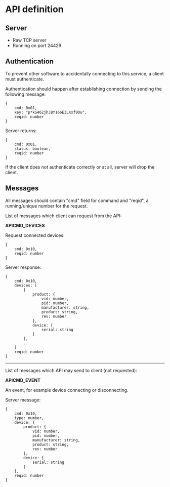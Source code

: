 # API definition

## Server

* Raw TCP server
* Running on port 24429

## Authentication

To prevent other software to accidentally connecting to this service, a client must authenticate.

Authentication should happen after establishing connection by sending the following message:

```
{
    cmd: 0x01,
    key: "p*kG462jhJBY166EZLKxf9Du",
    reqid: number
}
```
Server returns:
```
{
    cmd: 0x01,
    status: boolean,
    reqid: number
}
```
If the client does not authenticate correctly or at all, server will drop the client.

## Messages

All messages should contain "cmd" field for command and "reqid", a running/unique number for the request.

List of messages which client can request from the API:

**APICMD_DEVICES**

Request connected devices:
```
{
    cmd: 0x10,
    reqid: number
}
```
Server response:
```
{
    cmd: 0x10,
    devices: [
        {
            product: {
                vid: number,
                pid: number,
                manufacturer: string,
                product: string,
                rev: number
            },
            device: {
                serial: string
            }
        },
        ...
    ]
    reqid: number
}
```

---

List of messages which API may send to client (not requested):

**APICMD_EVENT**

An event, for example device connecting or disconnecting. 

Server message:
```
{
    cmd: 0x10,
    type: number,
    device: {
        product: {
            vid: number,
            pid: number,
            manufacturer: string,
            product: string,
            rev: number
        },
        device: {
            serial: string
        }
    },
    reqid: number
}
```
